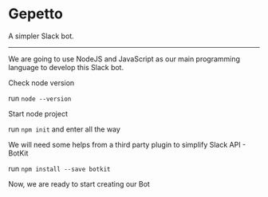 # Gepetto

A simpler Slack bot.

---

We are going to use NodeJS and JavaScript as our main programming language to develop this Slack bot.

Check node version

run `node --version`

Start node project

run `npm init` and enter all the way

We will need some helps from a third party plugin to simplify Slack API - BotKit

run `npm install --save botkit`

Now, we are ready to start creating our Bot
